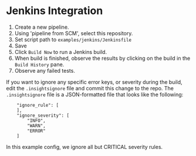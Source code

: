 # Jenkins Integration
1. Create a new pipeline.
2. Using 'pipeline from SCM', select this repository.
3. Set script path to `examples/jenkins/Jenkinsfile`
4. Save
5. Click `Build Now` to run a Jenkins build.
6. When build is finished, observe the results by clicking on the build in the `Build History` pane.
7. Observe any failed tests.

If you want to ignore any specific error keys, or severity during the build, edit the `.insightsignore` file and commit this change to the repo. The `.insightsignore` file is a JSON-formatted file that looks like the following:

```
    "ignore_rule": [
    ],
    "ignore_severity": [
        "INFO",
        "WARN",
        "ERROR"
    ]
```
In this example config, we ignore all but CRITICAL severity rules.
